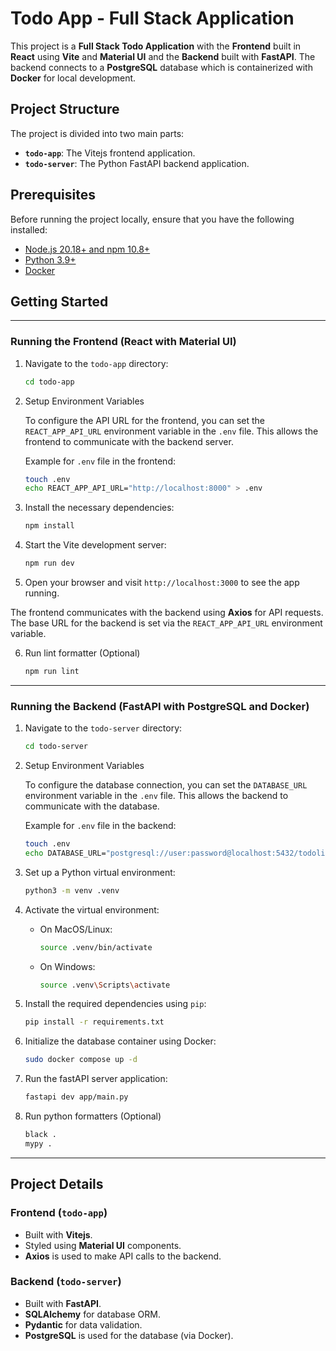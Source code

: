 # Todo App - Full Stack Application

This project is a **Full Stack Todo Application** with the **Frontend** built in **React** using **Vite** and **Material UI** and the **Backend** built with **FastAPI**. The backend connects to a **PostgreSQL** database which is containerized with **Docker** for local development.

## Project Structure

The project is divided into two main parts:

- **`todo-app`**: The Vitejs frontend application.
- **`todo-server`**: The Python FastAPI backend application.

## Prerequisites

Before running the project locally, ensure that you have the following installed:

- [Node.js 20.18+ and npm 10.8+](https://nodejs.org/en/)
- [Python 3.9+](https://www.python.org/downloads/)
- [Docker](https://www.docker.com/get-started)


## Getting Started

---

### Running the Frontend (React with Material UI)

1. Navigate to the `todo-app` directory:

    ```bash
    cd todo-app
    ```

2. Setup Environment Variables

    To configure the API URL for the frontend, you can set the `REACT_APP_API_URL` environment variable in the `.env` file. This allows the frontend to communicate with the backend server.

    Example for `.env` file in the frontend:

    ```bash
    touch .env
    echo REACT_APP_API_URL="http://localhost:8000" > .env
    ``` 

3. Install the necessary dependencies:

    ```bash
    npm install
    ```

4. Start the Vite development server:

    ```bash
    npm run dev
    ```

5. Open your browser and visit `http://localhost:3000` to see the app running.

The frontend communicates with the backend using **Axios** for API requests. The base URL for the backend is set via the `REACT_APP_API_URL` environment variable.

6. Run lint formatter (Optional)
    ```bash
    npm run lint
    ```
---

### Running the Backend (FastAPI with PostgreSQL and Docker)

1. Navigate to the `todo-server` directory:

    ```bash
    cd todo-server
    ```

2. Setup Environment Variables

    To configure the database connection, you can set the `DATABASE_URL` environment variable in the `.env` file. This allows the backend to communicate with the database.

    Example for `.env` file in the backend:

    ```bash
    touch .env
    echo DATABASE_URL="postgresql://user:password@localhost:5432/todolist" > .env
    ``` 

3. Set up a Python virtual environment:

    ```bash
    python3 -m venv .venv
    ```

4. Activate the virtual environment:

    - On MacOS/Linux:

      ```bash
      source .venv/bin/activate
      ```

    - On Windows:

      ```bash
      source .venv\Scripts\activate
      ```

5. Install the required dependencies using `pip`:

    ```bash
    pip install -r requirements.txt
    ```

6. Initialize the database container using Docker:

    ```bash
    sudo docker compose up -d
    ```

7. Run the fastAPI server application:

    ```bash
    fastapi dev app/main.py
    ```

8. Run python formatters (Optional)
    ```bash
    black .
    mypy .
    ```

---

## Project Details

### Frontend (`todo-app`)
- Built with **Vitejs**.
- Styled using **Material UI** components.
- **Axios** is used to make API calls to the backend.

### Backend (`todo-server`)
- Built with **FastAPI**.
- **SQLAlchemy** for database ORM.
- **Pydantic** for data validation.
- **PostgreSQL** is used for the database (via Docker).
